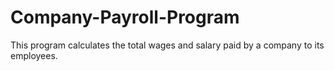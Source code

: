 # Company-Payroll-Program
This program calculates the total wages and salary paid by a company to its employees.
